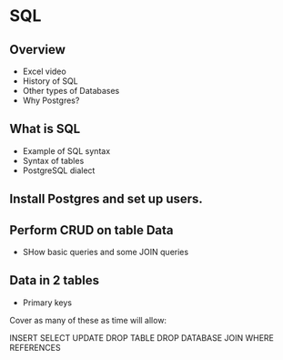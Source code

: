 # SQL

## Overview
- Excel video
- History of SQL
- Other types of Databases
- Why Postgres?

## What is SQL
- Example of SQL syntax
- Syntax of tables
- PostgreSQL dialect

## Install Postgres and set up users.

## Perform CRUD on table Data 
- SHow basic queries and some JOIN queries

## Data in 2 tables
- Primary keys

Cover as many of these as time will allow: 

INSERT
SELECT
UPDATE
DROP TABLE
DROP DATABASE
JOIN
WHERE
REFERENCES

